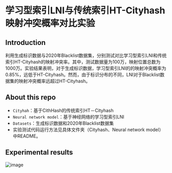 # 学习型索引LNI与传统索引HT-Cityhash映射冲突概率对比实验

## Introduction

利用生成标识数据与2020年Blacklist数据集，分别测试对比学习型索引LNI和传统索引HT-Cityhash的映射冲突率。其中，测试数据量为100万，映射位置总数为1000万。实验结果表明，对于生成标识数据，学习型索引LNI的的映射冲突概率为0.85%，远低于HT-Cityhash。然而，由于标识分布的不同，LNI对于Blacklist数据集的映射冲突概率远超过HT-Cityhash。

## About this repo
- `Cityhah`：基于CithHash的传统索引HT－Cityhash
- `Neural network model`：基于神经网络的学习型索引LNI
- `Datasets`：生成标识数据和2020年Blacklist数据集
- 实验测试代码运行方法见具体文件夹（Cityhash、Neural network model）中README。
## Experimental results
![image](https://user-images.githubusercontent.com/72145333/159824704-a10e3afa-aa63-4b05-b843-56001aeee5b5.png)
